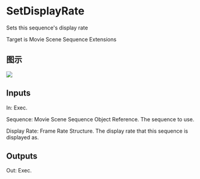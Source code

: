 # SetDisplayRate

Sets this sequence's display rate

Target is Movie Scene Sequence Extensions

## 图示

![]($-20221218-20552017.png)

## Inputs

In: Exec.

Sequence: Movie Scene Sequence Object Reference. The sequence to use.

Display Rate: Frame Rate Structure. The display rate that this sequence is displayed as.  

## Outputs

Out: Exec.

